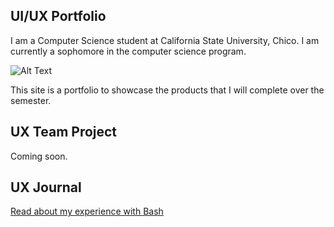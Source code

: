 ## UI/UX Portfolio
I am a Computer Science student at California State University, Chico. I am currently a sophomore in the computer science program.

![Alt Text](assets/personal_photo.png)

This site is a portfolio to showcase the products that I will complete over the semester. 

## UX Team Project

Coming soon.

## UX Journal

[Read about my experience with Bash](j01/)
